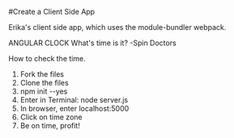 #Create a Client Side App

  Erika's client side app, which uses the module-bundler webpack.

  ANGULAR CLOCK
  What's time is it? -Spin Doctors

How to check the time.
  1. Fork the files
  2. Clone the files
  3. npm init --yes
  4. Enter in Terminal: node server.js
  5. In browser, enter localhost:5000
  6. Click on time zone
  7. Be on time, profit!
